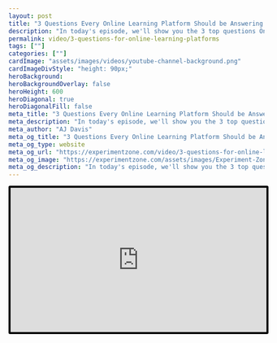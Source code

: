 ```yaml
---
layout: post
title: "3 Questions Every Online Learning Platform Should be Answering | Testing the Experience"
description: "In today's episode, we'll show you the 3 top questions Online Learning Platforms need to answer for their visitors."
permalink: video/3-questions-for-online-learning-platforms
tags: [""]
categories: [""]
cardImage: "assets/images/videos/youtube-channel-background.png"
cardImageDivStyle: "height: 90px;"
heroBackground:
heroBackgroundOverlay: false
heroHeight: 600
heroDiagonal: true
heroDiagonalFill: false
meta_title: "3 Questions Every Online Learning Platform Should be Answering | Testing the Experience"
meta_description: "In today's episode, we'll show you the 3 top questions Online Learning Platforms need to answer for their visitors."
meta_author: "AJ Davis"
meta_og_title: "3 Questions Every Online Learning Platform Should be Answering | Testing the Experience"
meta_og_type: website
meta_og_url: "https://experimentzone.com/video/3-questions-for-online-learning-platforms"
meta_og_image: "https://experimentzone.com/assets/images/Experiment-Zone-logo-color.png"
meta_og_description: "In today's episode, we'll show you the 3 top questions Online Learning Platforms need to answer for their visitors."
---
```


<style>
    .video {
        border: 4px solid black;
        border-radius: 3px;
    }
    .work-summary {
        border: 0px solid black;
    }
    .iframe-container{
        position: relative;
        width: 100%;
        padding-bottom: 56.25%; 
        height: 0;
    }
    .iframe-container iframe{
        position: absolute;
        top:0;
        left: 0;
        width: 100%;
        height: 100%;
    }
</style>

<div class="mt-0 mt-md-n20 work work-summary justify-content-center iframe-container">
    <iframe class="video" src="https://www.youtube.com/embed/VSa7rBEKe4M" title="YouTube video player" frameborder="0" allow="accelerometer; autoplay; clipboard-write; encrypted-media; gyroscope; picture-in-picture" allowfullscreen></iframe>
</div>
